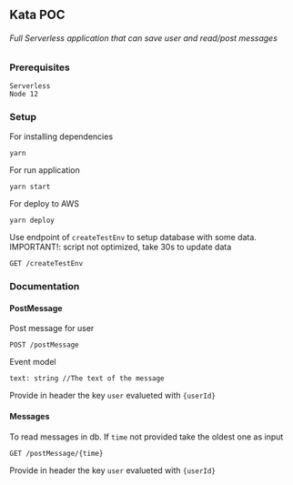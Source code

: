 ## Kata POC
###### Full Serverless application that can save user and read/post messages


### Prerequisites
```
Serverless
Node 12
```

### Setup

For installing dependencies
```
yarn
``` 

For run application
```
yarn start
```

For deploy to AWS
```
yarn deploy
```

Use endpoint of `createTestEnv` to setup database with some data. IMPORTANT!: script not optimized, take 30s to update data
```
GET /createTestEnv
```

### Documentation

#### PostMessage

Post message for user
```
POST /postMessage
```
Event model
```
text: string //The text of the message
```


Provide in header the key `user` evalueted with `{userId}`

#### Messages

To read messages in db. If `time` not provided take the oldest one as input  
```
GET /postMessage/{time}
```

Provide in header the key `user` evalueted with `{userId}`

